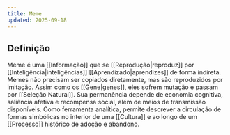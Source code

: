 ```yaml
---
title: Meme
updated: 2025-09-18
---
```


## Definição

 Meme é uma [[Informação]] que se [[Reprodução|reproduz]] por [[Inteligência|inteligências]] [[Aprendizado|aprendizes]] de forma indireta. Memes não precisam ser copiados diretamente, mas são reproduzidos por imitação. Assim como os [[Gene|genes]], eles sofrem mutação e passam por [[Seleção Natural]]. Sua permanência depende de economia cognitiva, saliência afetiva e recompensa social, além de meios de transmissão disponíveis. Como ferramenta analítica, permite descrever a circulação de formas simbólicas no interior de uma [[Cultura]] e ao longo de um [[Processo]] histórico de adoção e abandono.